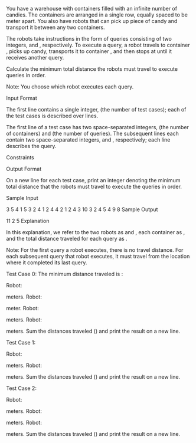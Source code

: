 You have a warehouse with  containers filled with an infinite number of candies. The containers are arranged in a single row, equally spaced to be  meter apart. You also have  robots that can pick up  piece of candy and transport it between any two containers.

The robots take instructions in the form of queries consisting of two integers,  and , respectively. To execute a query, a robot travels to container , picks up  candy, transports it to container , and then stops at  until it receives another query.

Calculate the minimum total distance the robots must travel to execute  queries in order.

Note: You choose which robot executes each query.

Input Format

The first line contains a single integer,  (the number of test cases); each of the  test cases is described over  lines.

The first line of a test case has two space-separated integers,  (the number of containers) and  (the number of queries).
The  subsequent lines each contain two space-separated integers,  and , respectively; each line  describes the  query.

Constraints

Output Format

On a new line for each test case, print an integer denoting the minimum total distance that the robots must travel to execute the queries in order.

Sample Input

3
5 4
1 5
3 2
4 1
2 4
4 2
1 2
4 3
10 3
2 4
5 4
9 8
Sample Output

11
2
5
Explanation

In this explanation, we refer to the two robots as  and , each container  as , and the total distance traveled for each query  as .

Note: For the first query a robot executes, there is no travel distance. For each subsequent query that robot executes, it must travel from the location where it completed its last query.

Test Case 0:
The minimum distance traveled is :

Robot: 

 meters.
Robot: 

 meter.
Robot: 

 meters.
Robot: 

 meters.
Sum the distances traveled () and print the result on a new line.

Test Case 1:

Robot: 

 meters.
Robot: 

 meters.
Sum the distances traveled () and print the result on a new line.

Test Case 2:

Robot: 

 meters.
Robot: 

 meters.
Robot: 

 meters.
Sum the distances traveled () and print the result on a new line.
